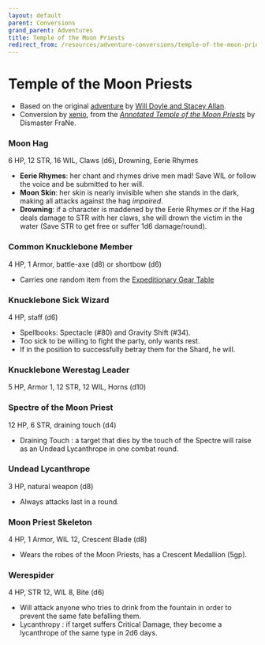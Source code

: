 ```yaml
---
layout: default
parent: Conversions
grand_parent: Adventures
title: Temple of the Moon Priests
redirect_from: /resources/adventure-conversions/temple-of-the-moon-priests/
---
```


# Temple of the Moon Priests

- Based on the original [adventure](https://www.drivethrurpg.com/product/310492/Temple-of-the-Moon-Priests) by [Will Doyle and Stacey Allan](https://beholderpie.blogspot.com/2017/04/one-page-dungeon-2017-temple-of-moon.html).
- Conversion by [xenio](https://xenioinabottle.blogspot.com), from the [_Annotated Temple of the Moon Priests_](https://dismastersden.blogspot.com/2020/01/annotated-temple-of-moon-priests.html)  by Dismaster FraNe.

### Moon Hag

6 HP, 12 STR, 16 WIL, Claws (d6), Drowning, Eerie Rhymes
- **Eerie Rhymes**: her chant and rhymes drive men mad! Save WIL or follow the voice and be submitted to her will.
- **Moon Skin**: her skin is nearly invisible when she stands in the dark, making all attacks against the hag *impaired*.
- **Drowning**: if a character is maddened by the Eerie Rhymes or if the Hag deals damage to STR with her claws, she will drown the victim in the water (Save STR to get free or suffer 1d6 damage/round).

### Common Knucklebone Member
4 HP, 1 Armor, battle-axe (d8) or shortbow (d6)
- Carries one random item from the [Expeditionary Gear Table](/cairn-srd/#expeditionary-gear)

### Knucklebone Sick Wizard
4 HP, staff (d6)
- Spellbooks: Spectacle (#80) and Gravity Shift (#34).
- Too sick to be willing to fight the party, only wants rest.
- If in the position to successfully betray them for the Shard, he will.

### Knucklebone Werestag Leader
5 HP, Armor 1, 12 STR, 12 WIL, Horns (d10)

### Spectre of the Moon Priest
12 HP, 6 STR, draining touch (d4)
- Draining Touch : a target that dies by the touch of the Spectre will raise as an Undead Lycanthrope in one combat round.

### Undead Lycanthrope
3 HP, natural weapon (d8)
- Always attacks last in a round.

### Moon Priest Skeleton
4 HP, 1 Armor, WIL 12, Crescent Blade (d8)
- Wears the robes of the Moon Priests, has a Crescent Medallion (5gp).

### Werespider
4 HP, STR 12, WIL 8, Bite (d6)

- Will attack anyone who tries to drink from the fountain in order to prevent the same fate befalling them.
- Lycanthropy : if target suffers Critical Damage, they become a lycanthrope of the same type in 2d6 days.
